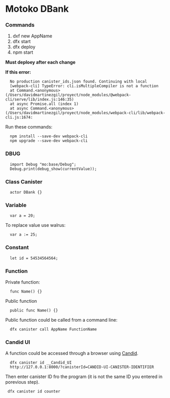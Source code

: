 # Motoko DBank

### Commands
1) dxf new AppName</br>
2) dfx start
3) dfx deploy
4) npm start</br>

<b>Must deploey after each change</b></br>

<b>If this error:</b></br>
```
  No production canister_ids.json found. Continuing with local
  [webpack-cli] TypeError: cli.isMultipleCompiler is not a function
  at Command.<anonymous> (/Users/davidmartinezgil/proyect/node_modules/@webpack-cli/serve/lib/index.js:146:35)
  at async Promise.all (index 1)
  at async Command.<anonymous> (/Users/davidmartinezgil/proyect/node_modules/webpack-cli/lib/webpack-cli.js:1674:
```
  
Run these commands:</br>
```
  npm install --save-dev webpack-cli
  npm upgrade --save-dev webpack-cli
```

### DBUG
```
  import Debug "mo:base/Debug";
  Debug.print(debug_show(currentValue));
```

### Class Canister
```
  actor DBank {}
```

### Variable
```
  var a = 20;
```

To replace value use walrus:</br>
```
  var a := 25;
```

### Constant
```
  let id = 54534564564;
```

### Function
Private function:</br>
```
  func Name() {}
```

Public function</br>
```
  public func Name() {}
```

Public function could be called from a command line:</br>
```  
  dfx canister call AppName FunctionName
```

### Candid UI
A function could be accessed through a browser using [Candid](https://internetcomputer.org/docs/current/developer-docs/build/candid/candid-howto).</br>
```
  dfx canister id __Candid_UI
  http://127.0.0.1:8000/?canisterId=CANDID-UI-CANISTER-IDENTIFIER
```
 Then enter canister ID fro the program (it is not the same ID you entered in porevious step).</br>
 ```
  dfx canister id counter
 ```
 
 
